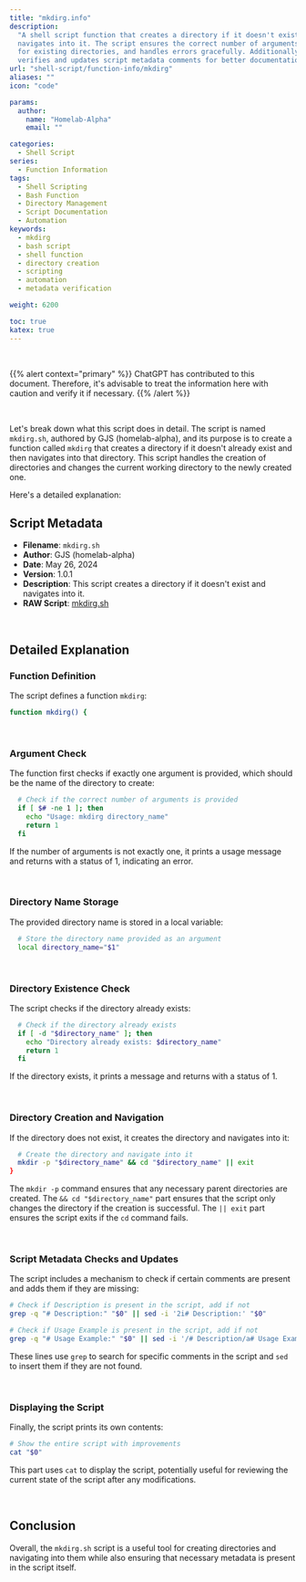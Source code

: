 ```yaml
---
title: "mkdirg.info"
description:
  "A shell script function that creates a directory if it doesn't exist and
  navigates into it. The script ensures the correct number of arguments, checks
  for existing directories, and handles errors gracefully. Additionally, it
  verifies and updates script metadata comments for better documentation."
url: "shell-script/function-info/mkdirg"
aliases: ""
icon: "code"

params:
  author:
    name: "Homelab-Alpha"
    email: ""

categories:
  - Shell Script
series:
  - Function Information
tags:
  - Shell Scripting
  - Bash Function
  - Directory Management
  - Script Documentation
  - Automation
keywords:
  - mkdirg
  - bash script
  - shell function
  - directory creation
  - scripting
  - automation
  - metadata verification

weight: 6200

toc: true
katex: true
---
```


<br />

{{% alert context="primary" %}}
ChatGPT has contributed to this document. Therefore, it's advisable to treat the
information here with caution and verify it if necessary. {{% /alert %}}

<br />

Let's break down what this script does in detail. The script is named
`mkdirg.sh`, authored by GJS (homelab-alpha), and its purpose is to create a
function called `mkdirg` that creates a directory if it doesn't already exist
and then navigates into that directory. This script handles the creation of
directories and changes the current working directory to the newly created one.

Here's a detailed explanation:

## Script Metadata

- **Filename**: `mkdirg.sh`
- **Author**: GJS (homelab-alpha)
- **Date**: May 26, 2024
- **Version**: 1.0.1
- **Description**: This script creates a directory if it doesn't exist and
  navigates into it.
- **RAW Script**: [mkdirg.sh]

<br />

## Detailed Explanation

### Function Definition

The script defines a function `mkdirg`:

```bash
function mkdirg() {
```

<br />

### Argument Check

The function first checks if exactly one argument is provided, which should be
the name of the directory to create:

```bash
  # Check if the correct number of arguments is provided
  if [ $# -ne 1 ]; then
    echo "Usage: mkdirg directory_name"
    return 1
  fi
```

If the number of arguments is not exactly one, it prints a usage message and
returns with a status of 1, indicating an error.

<br />

### Directory Name Storage

The provided directory name is stored in a local variable:

```bash
  # Store the directory name provided as an argument
  local directory_name="$1"
```

<br />

### Directory Existence Check

The script checks if the directory already exists:

```bash
  # Check if the directory already exists
  if [ -d "$directory_name" ]; then
    echo "Directory already exists: $directory_name"
    return 1
  fi
```

If the directory exists, it prints a message and returns with a status of 1.

<br />

### Directory Creation and Navigation

If the directory does not exist, it creates the directory and navigates into it:

```bash
  # Create the directory and navigate into it
  mkdir -p "$directory_name" && cd "$directory_name" || exit
}
```

The `mkdir -p` command ensures that any necessary parent directories are
created. The `&& cd "$directory_name"` part ensures that the script only changes
the directory if the creation is successful. The `|| exit` part ensures the
script exits if the `cd` command fails.

<br />

### Script Metadata Checks and Updates

The script includes a mechanism to check if certain comments are present and
adds them if they are missing:

```bash
# Check if Description is present in the script, add if not
grep -q "# Description:" "$0" || sed -i '2i# Description:' "$0"

# Check if Usage Example is present in the script, add if not
grep -q "# Usage Example:" "$0" || sed -i '/# Description/a# Usage Example:' "$0"
```

These lines use `grep` to search for specific comments in the script and `sed`
to insert them if they are not found.

<br />

### Displaying the Script

Finally, the script prints its own contents:

```bash
# Show the entire script with improvements
cat "$0"
```

This part uses `cat` to display the script, potentially useful for reviewing the
current state of the script after any modifications.

<br />

## Conclusion

Overall, the `mkdirg.sh` script is a useful tool for creating directories and
navigating into them while also ensuring that necessary metadata is present in
the script itself.

[mkdirg.sh]:
  https://raw.githubusercontent.com/homelab-alpha/shell-script/main/functions/mkdirg.sh
